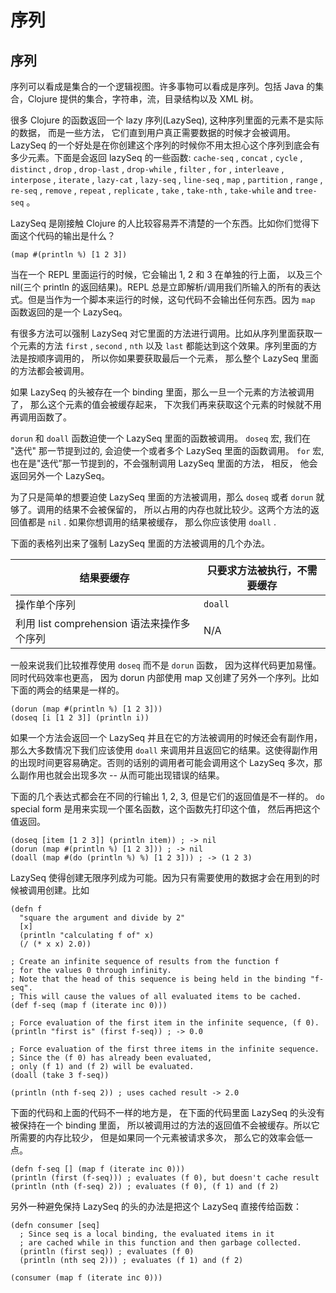 # 序列

## 序列

序列可以看成是集合的一个逻辑视图。许多事物可以看成是序列。包括 Java 的集合，Clojure 提供的集合，字符串，流，目录结构以及 XML 树。

很多 Clojure 的函数返回一个 lazy 序列(LazySeq), 这种序列里面的元素不是实际的数据， 而是一些方法， 它们直到用户真正需要数据的时候才会被调用。LazySeq 的一个好处是在你创建这个序列的时候你不用太担心这个序列到底会有多少元素。下面是会返回 lazySeq 的一些函数: `cache-seq` , `concat` , `cycle` , `distinct` , `drop` , `drop-last` , `drop-while` , `filter` , `for` , `interleave` , `interpose` , `iterate` , `lazy-cat` , `lazy-seq` , `line-seq` , `map` , `partition` , `range` , `re-seq` , `remove` , `repeat` , `replicate` , `take` , `take-nth` , `take-while` and `tree-seq` 。

LazySeq 是刚接触 Clojure 的人比较容易弄不清楚的一个东西。比如你们觉得下面这个代码的输出是什么？

```
(map #(println %) [1 2 3]) 
```

当在一个 REPL 里面运行的时候，它会输出 1, 2 和 3 在单独的行上面， 以及三个 nil(三个 println 的返回结果)。REPL 总是立即解析/调用我们所输入的所有的表达式。但是当作为一个脚本来运行的时候，这句代码不会输出任何东西。因为 `map` 函数返回的是一个 LazySeq。

有很多方法可以强制 LazySeq 对它里面的方法进行调用。比如从序列里面获取一个元素的方法 `first` , `second` , `nth` 以及 `last` 都能达到这个效果。序列里面的方法是按顺序调用的， 所以你如果要获取最后一个元素， 那么整个 LazySeq 里面的方法都会被调用。

如果 LazySeq 的头被存在一个 binding 里面，那么一旦一个元素的方法被调用了， 那么这个元素的值会被缓存起来， 下次我们再来获取这个元素的时候就不用再调用函数了。

`dorun` 和 `doall` 函数迫使一个 LazySeq 里面的函数被调用。 `doseq` 宏, 我们在 "迭代" 那一节提到过的, 会迫使一个或者多个 LazySeq 里面的函数调用。 `for` 宏, 也在是"迭代”那一节提到的，不会强制调用 LazySeq 里面的方法， 相反， 他会返回另外一个 LazySeq。

为了只是简单的想要迫使 LazySeq 里面的方法被调用，那么 `doseq` 或者 `dorun` 就够了。调用的结果不会被保留的， 所以占用的内存也就比较少。这两个方法的返回值都是 `nil` . 如果你想调用的结果被缓存， 那么你应该使用 `doall` .

下面的表格列出来了强制 LazySeq 里面的方法被调用的几个办法。

| 结果要缓存 | 只要求方法被执行，不需要缓存 |
| --- | --- |
| 操作单个序列 | `doall` | `dorun` |
| 利用 list comprehension 语法来操作多个序列 | N/A | `doseq` |

一般来说我们比较推荐使用 `doseq` 而不是 `dorun` 函数， 因为这样代码更加易懂。 同时代码效率也更高， 因为 dorun 内部使用 map 又创建了另外一个序列。比如下面的两会的结果是一样的。

```
(dorun (map #(println %) [1 2 3]))
(doseq [i [1 2 3]] (println i)) 
```

如果一个方法会返回一个 LazySeq 并且在它的方法被调用的时候还会有副作用，那么大多数情况下我们应该使用 `doall` 来调用并且返回它的结果。这使得副作用的出现时间更容易确定。否则的话别的调用者可能会调用这个 LazySeq 多次，那么副作用也就会出现多次 -- 从而可能出现错误的结果。

下面的几个表达式都会在不同的行输出 1, 2, 3, 但是它们的返回值是不一样的。 `do` special form 是用来实现一个匿名函数，这个函数先打印这个值， 然后再把这个值返回。

```
(doseq [item [1 2 3]] (println item)) ; -> nil
(dorun (map #(println %) [1 2 3])) ; -> nil
(doall (map #(do (println %) %) [1 2 3])) ; -> (1 2 3) 
```

LazySeq 使得创建无限序列成为可能。因为只有需要使用的数据才会在用到的时候被调用创建。比如

```
(defn f
  "square the argument and divide by 2"
  [x]
  (println "calculating f of" x)
  (/ (* x x) 2.0))

; Create an infinite sequence of results from the function f
; for the values 0 through infinity.
; Note that the head of this sequence is being held in the binding "f-seq".
; This will cause the values of all evaluated items to be cached.
(def f-seq (map f (iterate inc 0)))

; Force evaluation of the first item in the infinite sequence, (f 0).
(println "first is" (first f-seq)) ; -> 0.0

; Force evaluation of the first three items in the infinite sequence.
; Since the (f 0) has already been evaluated,
; only (f 1) and (f 2) will be evaluated.
(doall (take 3 f-seq))

(println (nth f-seq 2)) ; uses cached result -> 2.0 
```

下面的代码和上面的代码不一样的地方是， 在下面的代码里面 LazySeq 的头没有被保持在一个 binding 里面， 所以被调用过的方法的返回值不会被缓存。所以它所需要的内存比较少， 但是如果同一个元素被请求多次， 那么它的效率会低一点。

```
(defn f-seq [] (map f (iterate inc 0)))
(println (first (f-seq))) ; evaluates (f 0), but doesn't cache result
(println (nth (f-seq) 2)) ; evaluates (f 0), (f 1) and (f 2) 
```

另外一种避免保持 LazySeq 的头的办法是把这个 LazySeq 直接传给函数：

```
(defn consumer [seq]
  ; Since seq is a local binding, the evaluated items in it
  ; are cached while in this function and then garbage collected.
  (println (first seq)) ; evaluates (f 0)
  (println (nth seq 2))) ; evaluates (f 1) and (f 2)

(consumer (map f (iterate inc 0))) 
```